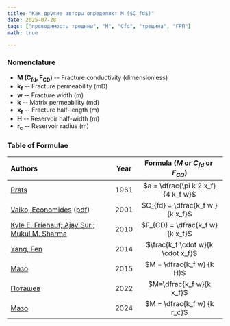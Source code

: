 ```yaml
---
title: "Как другие авторы определяют M ($C_fd$)"
date: 2025-07-28
tags: ["проводимость трещины", "M", "Cfd", "трещина", "ГРП"]
math: true

---
```


### Nomenclature
- **M (C<sub>fd</sub>, F<sub>CD</sub>)** -- Fracture conductivity (dimensionless)
- **k<sub>f</sub>** -- Fracture permeability (mD)  
- **w** -- Fracture width (m)  
- **k** -- Matrix permeability (md)  
- **x<sub>f</sub>** -- Fracture half-length (m)  
- **H** -- Reservoir half-width (m)
- **r<sub>c</sub>** -- Reservoir radius (m)


### Table of Formulae  

| Authors | Year | Formula ($M \;  \text{or} \; C_{fd} \; \text{or} \; F_{CD}$) |  
|:--------|:----:|:-------:|   
| [Prats](https://doi.org/10.2118/1575-G) | 1961 | $a = \dfrac{\pi k 2 x_f}{4 k_f w}$|
| [Valko, Economides]() ([pdf](https://www.petroleumengineers.ru/sites/default/files/sample_chapters.pdf)) | 2001 | $C_{fd} = \dfrac{k_f w }{k x_f}$ |
| [Kyle E. Friehauf; Ajay Suri; Mukul M. Sharma](https://doi.org/10.2118/119264-PA) | 2010 | $F_{CD} = \dfrac{k_f w}{k x_f}$
| [Yang, Fen](https://scholarsmine.mst.edu/cgi/viewcontent.cgi?params=/context/masters_theses/article/8347/&path_info=Yang_Fen_2014.pdf) | 2014 | $\frac{k_f \cdot w}{k \cdot x_f}$ |  
| [Мазо](https://www.researchgate.net/publication/283296598_Mathematical_Model_of_Fluid_Filtration_to_a_Multistage_Hydraulically_Fractured_Horizontal_Well) | 2015 | $M = \dfrac{k_f w} {k H}$ |
| [Поташев](https://www.researchgate.net/publication/362760984_Modeling_of_fluid_inflow_towards_multistage_hydraulic_fractures_of_infinite_permeability_using_stream_tubes) | 2022 | $M=\dfrac{k_f w}{k x_f}$ |
| [Мазо](https://www.researchgate.net/publication/283296598_Mathematical_Model_of_Fluid_Filtration_to_a_Multistage_Hydraulically_Fractured_Horizontal_Well) | 2024 | $M = \dfrac{k_f w} {k r_c}$ |

